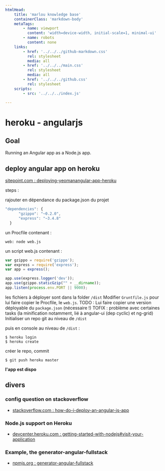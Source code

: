 ```yaml
---
htmlHead:
    title: 'marlou knowledge base' 
    containerClass: 'markdown-body'
    metaTags:
        - name: viewport
          content: 'width=device-width, initial-scale=1, minimal-ui'
        - name: robots
          content: none
    links:
        - href: '../../../github-markdown.css'
          rel: stylesheet
          media: all
        - href: '../../../main.css'
          rel: stylesheet
          media: all
        - href: '../../../github.css'
          rel: stylesheet
    scripts:
        - src: '../../../index.js'

---
```


# heroku - angularjs

## Goal
Running an Angular app as a Node.js app.

## deploy angular app on heroku

[sitepoint.com : deploying-yeomanangular-app-heroku](http://www.sitepoint.com/deploying-yeomanangular-app-heroku/)

steps :

rajouter en dépendance du package.json du projet

```javascript
"dependencies": {
      "gzippo": "~0.2.0",
      "express": "~3.4.8"
  }
```

un Procfile contenant :

```
web: node web.js
```

un script web.js contenant :

```javascript
var gzippo = require('gzippo');
var express = require('express');
var app = express();

app.use(express.logger('dev'));
app.use(gzippo.staticGzip("" + __dirname));
app.listen(process.env.PORT || 9000);
```

les fichiers à déployer sont dans la folder `/dist`
Modifier `Gruntfile.js` pour lui faire copier le Procfile, le `web.js`.
TODO : Lui faire copier une version déployable du `package.json` (nécessaire !)
TOFIX : problème avec certaines tasks (la minification notamment, lié à angular-ui (dep cyclic) et ng-grid)
Initialiser un repo git au niveau de `/dist`

puis en console au niveau de `/dist` :

```
$ heroku login
$ heroku create
```
créer le repo, commit
```
$ git push heroku master
```

**l'app est dispo**

## divers

### config question on stackoverflow

- [stackoverflow.com : how-do-i-deploy-an-angular-js-app](http://stackoverflow.com/questions/16674202/how-do-i-deploy-an-angular-js-app)

### Node.js support on Heroku

- [devcenter.heroku.com : getting-started-with-nodejs#visit-your-application](https://devcenter.heroku.com/articles/getting-started-with-nodejs#visit-your-application)

### Example, the generator-angular-fullstack

- [npmjs.org : generator-angular-fullstack](https://npmjs.org/package/generator-angular-fullstack)
